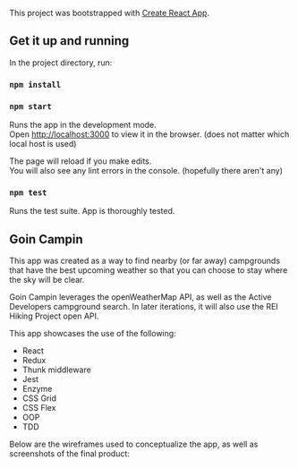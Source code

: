 This project was bootstrapped with [Create React App](https://github.com/facebook/create-react-app).

## Get it up and running

In the project directory, run:

### `npm install`
### `npm start`

Runs the app in the development mode.<br>
Open [http://localhost:3000](http://localhost:3000) to view it in the browser. (does not matter which local host is used)

The page will reload if you make edits.<br>
You will also see any lint errors in the console. (hopefully there aren't any)


### `npm test`

Runs the test suite. App is thoroughly tested.


## Goin Campin

This app was created as a way to find nearby (or far away) campgrounds that have the best upcoming weather so that you can choose to stay where the sky will be clear.

Goin Campin leverages the openWeatherMap API, as well as the Active Developers campground search. In later iterations, it will also use the REI Hiking Project open API. 

This app showcases the use of the following:
 - React
 - Redux
 - Thunk middleware
 - Jest
 - Enzyme
 - CSS Grid
 - CSS Flex
 - OOP
 - TDD

Below are the wireframes used to conceptualize the app, as well as screenshots of the final product:

